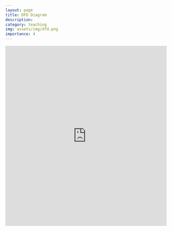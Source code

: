 ```yaml
---
layout: page
title: DFD Diagram
description: 
category: teaching
img: assets/img/dfd.png
importance: 4
---
```


<div class="row justify-content-sm-center">
    <div style="display: flex; justify-content: center; align-items: center;">
    <iframe src="https://prezi.com/p/embed/7RkXwP33Lv2cUNksoqWq/" id="iframe_container" frameborder="0" webkitallowfullscreen="" mozallowfullscreen="" allowfullscreen="" allow="autoplay; fullscreen" height="560" width="996">
  </div>
</div>

## Key Take-Away
1. Student might have missed some classes.
2. Everything in the slides could be found anywhere on internet, or any book that is related to information system designing.